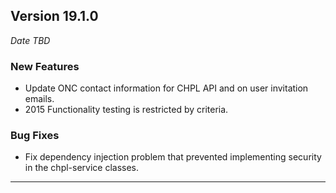 
## Version 19.1.0
_Date TBD_

### New Features
* Update ONC contact information for CHPL API and on user invitation emails.
* 2015 Functionality testing is restricted by criteria.

### Bug Fixes
* Fix dependency injection problem that prevented implementing security in the chpl-service classes.

---


